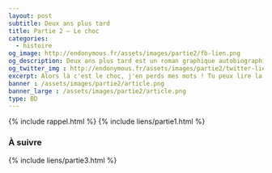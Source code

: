 ```yaml
---
layout: post
subtitle: Deux ans plus tard
title: Partie 2 – Le choc
categories:
  - histoire
og_image: http://endonymous.fr/assets/images/partie2/fb-lien.png
og_description: Deux ans plus tard est un roman graphique autobiographique sur l'endométriose.
og_twitter_img : http://endonymous.fr/assets/images/partie2/twitter-lien.png
excerpt: Alors là c'est le choc, j'en perds mes mots ! Tu peux lire la partie deux de <em>Deux ans plus tard</em> pour avoir la suite de l'histoire ! Bonne lecture !
banner : /assets/images/partie2/article.png
banner_large : /assets/images/partie2/article.png
type: BD
---
```


{% include rappel.html %}
{% include liens/partie1.html %}
<img src="/assets/images/partie2/02- (1).png" alt="">
<img src="/assets/images/partie2/02- (2).png" alt="">
<img src="/assets/images/partie2/02- (3).png" alt="">
<img src="/assets/images/partie2/02- (4).png" alt="">
<img src="/assets/images/partie2/02- (5).png" alt="">
<img src="/assets/images/partie2/02- (6).png" alt="">
<img src="/assets/images/partie2/02- (7).png" alt="">
<img src="/assets/images/partie2/02- (8).png" alt="">
<img src="/assets/images/partie2/02- (9).png" alt="">
<img src="/assets/images/partie2/02- (10).png" alt="">
<img src="/assets/images/partie2/02- (11).png" alt="">
<img src="/assets/images/partie2/02- (12).png" alt="">

<h3>À suivre</h3>
{% include liens/partie3.html %}
